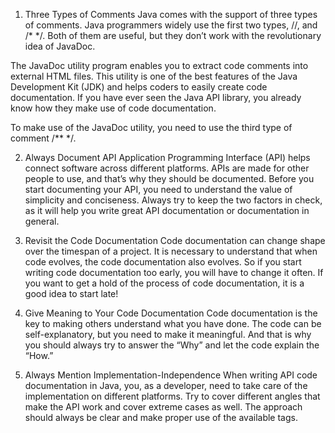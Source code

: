 
1. Three Types of Comments
Java comes with the support of three types of comments. Java programmers widely use the first two types, //, and /* */. Both of them are useful, but they don’t work with the revolutionary idea of JavaDoc.

The JavaDoc utility program enables you to extract code comments into external HTML files. This utility is one of the best features of the Java Development Kit (JDK) and helps coders to easily create code documentation. If you have ever seen the Java API library, you already know how they make use of code documentation.

To make use of the JavaDoc utility, you need to use the third type of comment  /** */.

2. Always Document API
Application Programming Interface (API) helps connect software across different platforms. APIs are made for other people to use, and that’s why they should be documented. Before you start documenting your API, you need to understand the value of simplicity and conciseness. Always try to keep the two factors in check, as it will help you write great API documentation or documentation in general.

3. Revisit the Code Documentation
Code documentation can change shape over the timespan of a project. It is necessary to understand that when code evolves, the code documentation also evolves. So if you start writing code documentation too early, you will have to change it often. If you want to get a hold of the process of code documentation, it is a good idea to start late!

4. Give Meaning to Your Code Documentation
Code documentation is the key to making others understand what you have done. The code can be self-explanatory, but you need to make it meaningful. And that is why you should always try to answer the “Why” and let the code explain the “How.”

5. Always Mention Implementation-Independence
When writing API code documentation in Java, you, as a developer, need to take care of the implementation on different platforms. Try to cover different angles that make the API work and cover extreme cases as well. The approach should always be clear and make proper use of the available tags.
